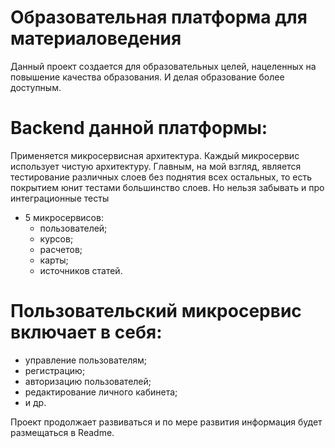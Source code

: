 # Образовательная платформа для материаловедения
Данный проект создается для образовательных целей, нацеленных на повышение качества образования. И делая образование более доступным.

# Backend данной платформы:

Применяется микросервисная архитектура. Каждый микросервис использует чистую архитектуру. Главным, на мой взгляд, является тестирование различных слоев без поднятия всех остальных, то есть покрытием юнит тестами большинство слоев. Но нельзя забывать и про интеграционные тесты

- 5 микросервисов:
	- пользователей;
	- курсов;
	- расчетов;
	- карты;
	- источников статей.

# Пользовательский микросервис включает в себя:
- управление пользователям;
- регистрацию;
- авторизацию пользователей;
- редактирование личного кабинета;
- и др.

Проект продолжает развиваться и по мере развития информация будет размещаться в Readme.

